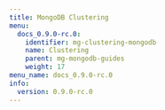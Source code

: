```yaml
---
title: MongoDB Clustering
menu:
  docs_0.9.0-rc.0:
    identifier: mg-clustering-mongodb
    name: Clustering
    parent: mg-mongodb-guides
    weight: 17
menu_name: docs_0.9.0-rc.0
info:
  version: 0.9.0-rc.0
---
```


